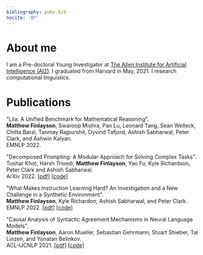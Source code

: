 ```yaml
---
bibliography: pubs.bib
nocite: '@*'
---
```


# About me

I am a Pre-doctoral Young Investigator at [The Allen Institute for Artificial Intelligence (AI2)](allenai.org). I graduated from Harvard in May, 2021. I research computational linguistics.

# Publications

"Lila: A Unified Benchmark for Mathematical Reasoning".\
**Matthew Finlayson**,
Swaroop Mishra,
Pan Lu,
Leonard Tang,
Sean Welleck,
Chitta Baral,
Tanmay Rajpurohit,
Oyvind Tafjord,
Ashish Sabharwal,
Peter Clark,
and Ashwin Kalyan.\
EMNLP 2022.

"Decomposed Prompting: A Modular Approach for Solving Complex Tasks". \
Tushar Khot, Harsh Trivedi, **Matthew Finlayson**, Yao Fu, Kyle Richardson, Peter Clark and Ashish Sabharwal. \
ArXiv 2022.
[\[pdf\]](https://arxiv.org/abs/2210.02406)
[\[code\]](https://github.com/allenai/DecomP)

"What Makes Instruction Learning Hard? An Investigation and a New Challenge in a Synthetic Environment".\
**Matthew Finlayson**, Kyle Richardon, Ashish Sabharwal, and Peter Clark.\
EMNLP 2022.
[\[pdf\]](https://arxiv.org/abs/2204.09148)
[\[code\]](https://github.com/allenai/RegSet)

"Causal Analysis of Syntactic Agreement Mechanisms in Neural Language Models".\
**Matthew Finlayson**, Aaron Mueller, Sebastian Gehrmann, Stuart Shieber, Tal Linzen, and Yonatan Belinkov.\
ACL-IJCNLP 2021.
[\[pdf\]](https://aclanthology.org/2021.acl-long.144/)
[\[code\]](https://github.com/mattf1n/lm-intervention)
